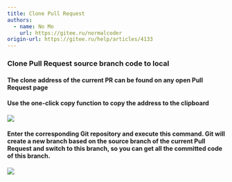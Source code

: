 ```yaml
---
title: Clone Pull Request
authors:
  - name: No Mo
    url: https://gitee.ru/normalcoder
origin-url: https://gitee.ru/help/articles/4133
---
```


### Clone Pull Request source branch code to local

#### The clone address of the current PR can be found on any open Pull Request page

#### Use the one-click copy function to copy the address to the clipboard

![](%E5%85%8B%E9%9A%86PullRequest.assets/image.png)

#### Enter the corresponding Git repository and execute this command. Git will create a new branch based on the source branch of the current Pull Request and switch to this branch, so you can get all the committed code of this branch.

![](%E5%85%8B%E9%9A%86PullRequest.assets/image.png)